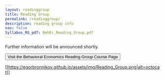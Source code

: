 ```yaml
---
layout: readinggroup
title: Reading Group
permalink: /readinggroup/
description: reading group info 
nav: false
Syllabus_RG_pdf: BehEc_Reading_Group.pdf
---
```


Further information will be announced shortly.

<form action="https://econreadinggroup.github.io">
    <input type="submit" value="Visit the Behavioral Economics Reading Group Course Page" />
</form>

[[https://egorbronnikov.github.io/assets/img/Reading_Group.png|alt=octocat]]



